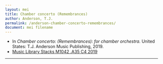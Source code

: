 ```yaml
---
layout: mei
title: Chamber concerto (Remembrances)
author: Anderson, T.J.
permalink: /anderson-chamber-concerto-remembrances/
document: mei filename
---
```


- In *Chamber concerto: (Remembrances): for chamber orchestra.* United States: T.J. Anderson Music Publishing, 2019.
- <a href="https://tufts-primo.hosted.exlibrisgroup.com/permalink/f/bnf7qa/01TUN_ALMA21276728500003851" target="_blank">Music Library Stacks M1042 .A35 C4 2019</a>

---
